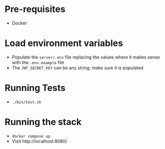 # Pre-requisites
- Docker

# Load environment variables
- Populate the `server/.env` file replacing the values where it makes sense with the `.env.example` file
- The `JWT_SECRET_KEY` can be any string; make sure it is populated

# Running Tests
- `./bin/test.sh`

# Running the stack
- `docker compose up`
- Visit http://localhost:8080/
